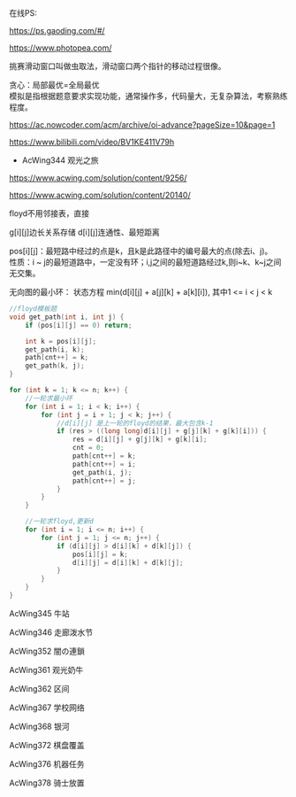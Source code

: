 
在线PS:
  
https://ps.gaoding.com/#/     
  
https://www.photopea.com/    


挑赛滑动窗口叫做虫取法，滑动窗口两个指针的移动过程很像。

贪心：局部最优=全局最优     
模拟是指根据题意要求实现功能，通常操作多，代码量大，无复杂算法，考察熟练程度。

https://ac.nowcoder.com/acm/archive/oi-advance?pageSize=10&page=1    

https://www.bilibili.com/video/BV1KE411V79h     

						   
- AcWing344 观光之旅

https://www.acwing.com/solution/content/9256/

https://www.acwing.com/solution/content/20140/

floyd不用邻接表，直接

g[i][j]边长关系存储
d[i][j]连通性、最短距离

pos[i][j]：最短路中经过的点是k，且k是此路径中的编号最大的点(除去i、j)。    
性质：i ~ j的最短道路中，一定没有环；i,j之间的最短道路经过k,则i~k、k~j之间无交集。   

无向图的最小环： 状态方程 min(d[i][j] + a[j][k] + a[k][i]), 其中1 <= i < j < k 

```cpp
//floyd模板题   
void get_path(int i, int j) {
    if (pos[i][j] == 0) return;

    int k = pos[i][j];
    get_path(i, k);
    path[cnt++] = k;
    get_path(k, j);
}

for (int k = 1; k <= n; k++) {
	//一轮求最小环
	for (int i = 1; i < k; i++) {
		for (int j = i + 1; j < k; j++) {
			//d[i][j] 是上一轮的floyd的结果，最大包含k-1
			if (res > ((long long)d[i][j] + g[j][k] + g[k][i])) {
				res = d[i][j] + g[j][k] + g[k][i];
				cnt = 0;
				path[cnt++] = k;
				path[cnt++] = i;
				get_path(i, j);
				path[cnt++] = j;
			}
		}
	}

	//一轮求floyd,更新d
	for (int i = 1; i <= n; i++) {
		for (int j = 1; j <= n; j++) {
			if (d[i][j] > d[i][k] + d[k][j]) {
				pos[i][j] = k;
				d[i][j] = d[i][k] + d[k][j];
			}
		}
	}
}

```

AcWing345 牛站

AcWing346 走廊泼水节


AcWing352 闇の連鎖


AcWing361 观光奶牛

AcWing362 区间


AcWing367 学校网络

AcWing368 银河

AcWing372 棋盘覆盖


AcWing376 机器任务

AcWing378 骑士放置



						   
						   
						   
